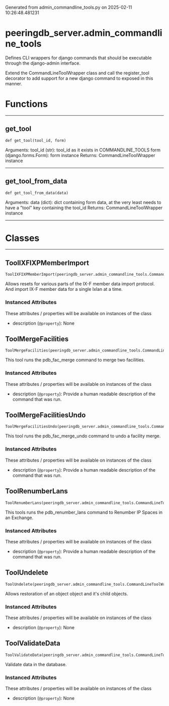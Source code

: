 Generated from admin_commandline_tools.py on 2025-02-11 10:26:48.481231

# peeringdb_server.admin_commandline_tools

Defines CLI wrappers for django commands that should
be executable through the django-admin interface.

Extend the CommandLineToolWrapper class and call the
register_tool decorator to add support for a new django
command to exposed in this manner.

# Functions
---

## get_tool
`def get_tool(tool_id, form)`

Arguments:
    tool_id (str): tool_id as it exists in COMMANDLINE_TOOLS
    form (django.forms.Form): form instance
Returns:
    CommandLineToolWrapper instance

---
## get_tool_from_data
`def get_tool_from_data(data)`

Arguments:
    data (dict): dict containing form data, at the very least
        needs to have a "tool" key containing the tool_id
Returns:
    CommandLineToolWrapper instance

---
# Classes
---

## ToolIXFIXPMemberImport

```
ToolIXFIXPMemberImport(peeringdb_server.admin_commandline_tools.CommandLineToolWrapper)
```

Allows resets for various parts of the IX-F member data import protocol.
And import IX-F member data for a single Ixlan at a time.


### Instanced Attributes

These attributes / properties will be available on instances of the class

- description (`@property`): None

## ToolMergeFacilities

```
ToolMergeFacilities(peeringdb_server.admin_commandline_tools.CommandLineToolWrapper)
```

This tool runs the pdb_fac_merge command to
merge two facilities.


### Instanced Attributes

These attributes / properties will be available on instances of the class

- description (`@property`): Provide a human readable description of the command that was run.

## ToolMergeFacilitiesUndo

```
ToolMergeFacilitiesUndo(peeringdb_server.admin_commandline_tools.CommandLineToolWrapper)
```

This tool runs the pdb_fac_merge_undo command to
undo a facility merge.


### Instanced Attributes

These attributes / properties will be available on instances of the class

- description (`@property`): Provide a human readable description of the command that was run.

## ToolRenumberLans

```
ToolRenumberLans(peeringdb_server.admin_commandline_tools.CommandLineToolWrapper)
```

This tools runs the pdb_renumber_lans command to
Renumber IP Spaces in an Exchange.


### Instanced Attributes

These attributes / properties will be available on instances of the class

- description (`@property`): Provide a human readable description of the command that was run.

## ToolUndelete

```
ToolUndelete(peeringdb_server.admin_commandline_tools.CommandLineToolWrapper)
```

Allows restoration of an object object and it's child objects.


### Instanced Attributes

These attributes / properties will be available on instances of the class

- description (`@property`): None

## ToolValidateData

```
ToolValidateData(peeringdb_server.admin_commandline_tools.CommandLineToolWrapper)
```

Validate data in the database.


### Instanced Attributes

These attributes / properties will be available on instances of the class

- description (`@property`): None
